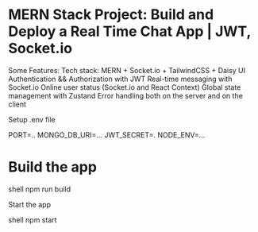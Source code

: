# MERN Stack Project: Build and Deploy a Real Time Chat App | JWT, Socket.io


Some Features:
 Tech stack: MERN + Socket.io + TailwindCSS + Daisy UI
 Authentication && Authorization with JWT
 Real-time messaging with Socket.io
 Online user status (Socket.io and React Context)
 Global state management with Zustand
 Error handling both on the server and on the client

Setup .env file

PORT=..
MONGO_DB_URI=...
JWT_SECRET=.
NODE_ENV=...

# Build the app
  shell
npm run build

Start the app


shell
npm start

